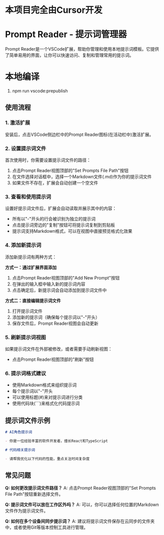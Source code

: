 # 本项目完全由Cursor开发
# Prompt Reader - 提示词管理器

Prompt Reader是一个VSCode扩展，帮助你管理和使用本地提示词模板。它提供了简单易用的界面，让你可以快速访问、复制和管理常用的提示词。

# 本地编译
1. npm run vscode:prepublish 

## 使用流程

### 1. 激活扩展

安装后，点击VSCode侧边栏中的Prompt Reader图标(在活动栏中)激活扩展。

### 2. 设置提示词文件

首次使用时，你需要设置提示词文件的路径：

1. 点击Prompt Reader视图顶部的"Set Prompts File Path"按钮
2. 在文件选择对话框中，选择一个Markdown文件(.md)作为你的提示词文件
3. 如果文件不存在，扩展会自动创建一个空文件

### 3. 查看和使用提示词

设置好提示词文件后，扩展会自动读取并展示其中的内容：

- 所有以"-"开头的行会被识别为独立的提示词
- 点击提示词旁边的"复制"按钮可将提示词复制到剪贴板
- 提示词支持Markdown格式，可以在视图中直接预览格式化效果

### 4. 添加新提示词

添加新提示词有两种方式：

**方式一：通过扩展界面添加**
1. 点击Prompt Reader视图顶部的"Add New Prompt"按钮
2. 在弹出的输入框中输入新的提示词内容
3. 点击确定后，新提示词会自动添加到提示词文件中

**方式二：直接编辑提示词文件**
1. 打开提示词文件
2. 添加新的提示词（确保每个提示词以"-"开头）
3. 保存文件后，Prompt Reader视图会自动更新

### 5. 刷新提示词视图

如果提示词文件在外部被修改，或者需要手动刷新视图：
- 点击Prompt Reader视图顶部的"刷新"按钮

### 6. 提示词格式建议

- 使用Markdown格式来组织提示词
- 每个提示词以"-"开头
- 可以使用标题(#)来对提示词进行分类
- 使用代码块(```)来格式化代码提示词

## 提示词文件示例

```markdown
# AI角色提示词

- 你是一位经验丰富的软件开发者，擅长React和TypeScript

# 代码相关提示词

- 请帮我优化以下代码的性能，重点关注时间复杂度
```

## 常见问题

**Q: 如何更改提示词文件路径？**
A: 点击Prompt Reader视图顶部的"Set Prompts File Path"按钮重新选择文件。

**Q: 提示词文件可以放在工作区外吗？**
A: 可以，你可以选择任何位置的Markdown文件作为提示词文件。

**Q: 如何在多个设备间同步提示词？**
A: 建议将提示词文件保存在云同步的文件夹中，或者使用Git等版本控制工具进行管理。



